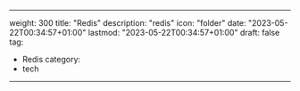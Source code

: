 ---

weight: 300
title: "Redis"
description: "redis"
icon: "folder"
date: "2023-05-22T00:34:57+01:00"
lastmod: "2023-05-22T00:34:57+01:00"
draft: false
tag:

- Redis
  category:
- tech

---